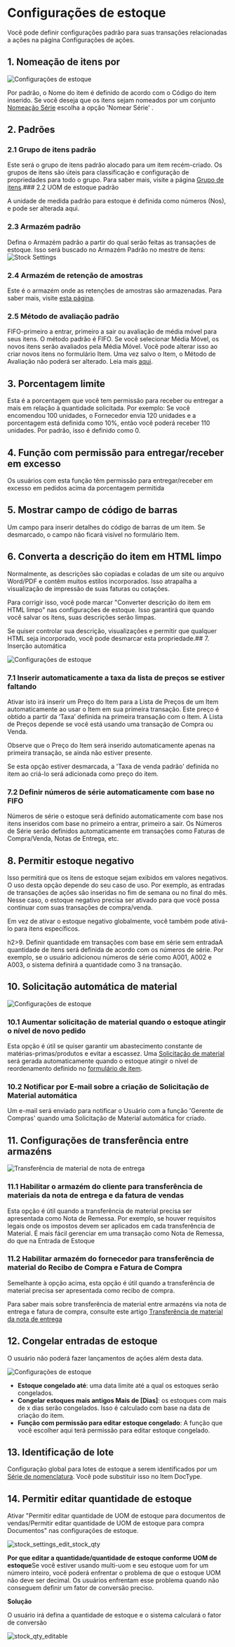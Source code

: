 # Configurações de estoque



Você pode definir configurações padrão para suas transações relacionadas a ações na página Configurações de ações.

## 1. Nomeação de itens por

![Configurações de estoque](/files/stock-settings-1.png)![]()

Por padrão, o Nome do item é definido de acordo com o Código do item inserido. Se você deseja que os itens sejam nomeados por um conjunto [Nomeação Série](/docs/pt/setting-up/settings/naming-series) escolha a opção 'Nomear Série' .

## 2. Padrões

### 2.1 Grupo de itens padrão

Este será o grupo de itens padrão alocado para um item recém-criado. Os grupos de itens são úteis para classificação e configuração de propriedades para todo o grupo. Para saber mais, visite a página [Grupo de itens](/docs/pt/stock/item-group).### 2.2 UOM de estoque padrão

A unidade de medida padrão para estoque é definida como números (Nos), e pode ser alterada aqui.

### 2.3 Armazém padrão

Defina o Armazém padrão a partir do qual serão feitas as transações de estoque. Isso será buscado no Armazém Padrão no mestre de itens: ![Stock Settings](/files/stock-settings-def.png)![]()  


### 2.4 Armazém de retenção de amostras

Este é o armazém onde as retenções de amostras são armazenadas. Para saber mais, visite [esta página](/docs/pt/stock/retain-sample-stock).

### 2.5 Método de avaliação padrão

FIFO-primeiro a entrar, primeiro a sair ou avaliação de média móvel para seus itens. O método padrão é FIFO. Se você selecionar Média Móvel, os novos itens serão avaliados pela Média Móvel. Você pode alterar isso ao criar novos itens no formulário Item. Uma vez salvo o Item, o Método de Avaliação não poderá ser alterado. Leia mais [aqui](https://frappe.io/blog/erpnext-features/inventory-valuation-method-fifo-vs-moving-average).

## 3. Porcentagem limite

Esta é a porcentagem que você tem permissão para receber ou entregar a mais em relação à quantidade solicitada. Por exemplo: Se você encomendou 100 unidades, o Fornecedor envia 120 unidades e a porcentagem está definida como 10%, então você poderá receber 110 unidades. Por padrão, isso é definido como 0.

## 4. Função com permissão para entregar/receber em excesso

Os usuários com esta função têm permissão para entregar/receber em excesso em pedidos acima da porcentagem permitida

## 5. Mostrar campo de código de barras

Um campo para inserir detalhes do código de barras de um item. Se desmarcado, o campo não ficará visível no formulário Item.

## 6. Converta a descrição do item em HTML limpo

Normalmente, as descrições são copiadas e coladas de um site ou arquivo Word/PDF e contêm muitos estilos incorporados. Isso atrapalha a visualização de impressão de suas faturas ou cotações.

Para corrigir isso, você pode marcar "Converter descrição do item em HTML limpo" nas configurações de estoque. Isso garantirá que quando você salvar os itens, suas descrições serão limpas.

Se quiser controlar sua descrição, visualizações e permitir que qualquer HTML seja incorporado, você pode desmarcar esta propriedade.## 7. Inserção automática

![Configurações de estoque](/files/stock-settings-2.png)![]()  


### 7.1 Inserir automaticamente a taxa da lista de preços se estiver faltando

Ativar isto irá inserir um Preço do Item para a Lista de Preços de um Item automaticamente ao usar o Item em sua primeira transação. Este preço é obtido a partir da ‘Taxa’ definida na primeira transação com o Item. A Lista de Preços depende se você está usando uma transação de Compra ou Venda.

Observe que o Preço do Item será inserido automaticamente apenas na primeira transação, se ainda não estiver presente.

 Se esta opção estiver desmarcada, a 'Taxa de venda padrão' definida no item ao criá-lo será adicionada como preço do item.

### 7.2 Definir números de série automaticamente com base no FIFO

Números de série o estoque será definido automaticamente com base nos itens inseridos com base no primeiro a entrar, primeiro a sair. Os Números de Série serão definidos automaticamente em transações como Faturas de Compra/Venda, Notas de Entrega, etc.

## 8. Permitir estoque negativo

Isso permitirá que os itens de estoque sejam exibidos em valores negativos. O uso desta opção depende do seu caso de uso. Por exemplo, as entradas de transações de ações são inseridas no fim de semana ou no final do mês. Nesse caso, o estoque negativo precisa ser ativado para que você possa continuar com suas transações de compra/venda.

Em vez de ativar o estoque negativo globalmente, você também pode ativá-lo para itens específicos.

 h2>9. Definir quantidade em transações com base em série sem entradaA quantidade de itens será definida de acordo com os números de série. Por exemplo, se o usuário adicionou números de série como A001, A002 e A003, o sistema definirá a quantidade como 3 na transação.

## 10. Solicitação automática de material

![Configurações de estoque](/files/stock-settings-3.png)![]()  


### 10.1 Aumentar solicitação de material quando o estoque atingir o nível de novo pedido

Esta opção é útil se quiser garantir um abastecimento constante de matérias-primas/produtos e evitar a escassez. Uma [Solicitação de material](/docs/pt/stock/material-request) será gerada automaticamente quando o estoque atingir o nível de reordenamento definido no [formulário de item](/docs/pt/stock/item#34-automatic-reordering).

### 10.2 Notificar por E-mail sobre a criação de Solicitação de Material automática

Um e-mail será enviado para notificar o Usuário com a função 'Gerente de Compras' quando uma Solicitação de Material automática for criado.

## 11. Configurações de transferência entre armazéns

![Transferência de material de nota de entrega](/files/inter-warehouse.png) ![]()  


### 11.1 Habilitar o armazém do cliente para transferência de materiais da nota de entrega e da fatura de vendas

 Esta opção é útil quando a transferência de material precisa ser apresentada como Nota de Remessa. Por exemplo, se houver requisitos legais onde os impostos devem ser aplicados em cada transferência de Material. É mais fácil gerenciar em uma transação como Nota de Remessa, do que na Entrada de Estoque

### 11.2 Habilitar armazém do fornecedor para transferência de material do Recibo de Compra e Fatura de Compra

Semelhante à opção acima, esta opção é útil quando a transferência de material precisa ser apresentada como recibo de compra.

Para saber mais sobre transferência de material entre armazéns via nota de entrega e fatura de compra, consulte este artigo [Transferência de material da nota de entrega](/docs/pt/stock/articles/material-transfer-from-delivery-note)

## 12. Congelar entradas de estoque

O usuário não poderá fazer lançamentos de ações além desta data.

![Configurações de estoque](/files/stock-settings-4.png)![]()  


 * **Estoque congelado até**: uma data limite até a qual os estoques serão congelados.
* **Congelar estoques mais antigos Mais de [Dias]**: os estoques com mais de x dias serão congelados. Isso é calculado com base na data de criação do item.
* **Função com permissão para editar estoque congelado**: A função que você escolher aqui terá permissão para editar estoque congelado.

## 13. Identificação de lote

Configuração global para lotes de estoque a serem identificados por um [Série de nomenclatura](/docs/pt/setting-up/settings/naming-series). Você pode substituir isso no Item DocType.

## 14. Permitir editar quantidade de estoque

  


Ativar "Permitir editar quantidade de UOM de estoque para documentos de vendas/Permitir editar quantidade de UOM de estoque para compra Documentos" nas configurações de estoque.

![stock_settings_edit_stock_qty](/files/stock_settings_edit_stock_qty.png "stock_settings_edit_stock_qty.png") ![]()  


**Por que editar a quantidade/quantidade de estoque conforme UOM de estoque**Se você estiver usando multi-uom e seu estoque uom for um número inteiro, você poderá enfrentar o problema de que o estoque UOM não deve ser decimal. Os usuários enfrentam esse problema quando não conseguem definir um fator de conversão preciso.

**Solução**

O usuário irá defina a quantidade de estoque e o sistema calculará o fator de conversão

![stock_qty_editable](/files/stock_qty_editable.gif "stock_qty_editable.gif")![]()  


  


  


  


  


  












